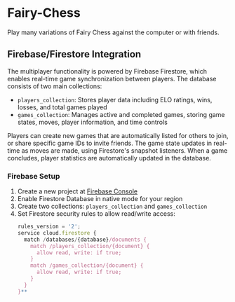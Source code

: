 # Fairy-Chess
Play many variations of Fairy Chess against the computer or with friends.

## Firebase/Firestore Integration
The multiplayer functionality is powered by Firebase Firestore, which enables real-time game synchronization between players. The database consists of two main collections:
- `players_collection`: Stores player data including ELO ratings, wins, losses, and total games played
- `games_collection`: Manages active and completed games, storing game states, moves, player information, and time controls

Players can create new games that are automatically listed for others to join, or share specific game IDs to invite friends. The game state updates in real-time as moves are made, using Firestore's snapshot listeners. When a game concludes, player statistics are automatically updated in the database.

### Firebase Setup
1. Create a new project at [Firebase Console](https://console.firebase.google.com/)
2. Enable Firestore Database in native mode for your region
3. Create two collections: `players_collection` and `games_collection`
4. Set Firestore security rules to allow read/write access:
   ```javascript
   rules_version = '2';
   service cloud.firestore {
     match /databases/{database}/documents {
       match /players_collection/{document} {
         allow read, write: if true;
       }
       match /games_collection/{document} {
         allow read, write: if true;
       }
     }
   }**